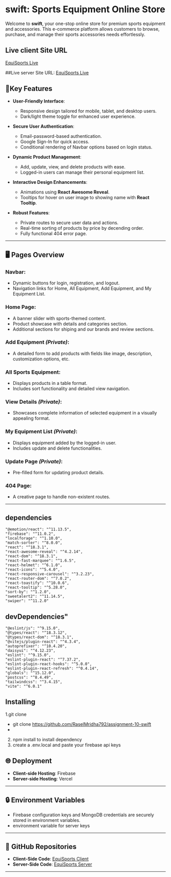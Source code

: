 # swift: Sports Equipment Online Store  

Welcome to **swift**, your one-stop online store for premium sports equipment and accessories. This e-commerce platform allows customers to browse, purchase, and manage their sports accessories needs effortlessly.  

## Live client Site URL 
[EquiSports Live](https://sports-auth-a50fc.web.app/)

##Live server Site URL: 
[EquiSports Live](https://a-sports-equipment-store-server.vercel.app/)


## 🚀Key Features  

- **User-Friendly Interface**:  
  - Responsive design tailored for mobile, tablet, and desktop users.  
  - Dark/light theme toggle for enhanced user experience.  

- **Secure User Authentication**:  
  - Email-password-based authentication.  
  - Google Sign-In for quick access.  
  - Conditional rendering of Navbar options based on login status.  

- **Dynamic Product Management**:  
  - Add, update, view, and delete products with ease.  
  - Logged-in users can manage their personal equipment list.  

- **Interactive Design Enhancements**:  
  - Animations using **React Awesome Reveal**.  
  - Tooltips for hover on user image to showing name with **React Tooltip**.  

- **Robust Features**:  
  - Private routes to secure user data and actions.  
  - Real-time sorting of products by price by decending order.  
  - Fully functional 404 error page.  

---

## 🖥️ Pages Overview  

### **Navbar**:  
- Dynamic buttons for login, registration, and logout.  
- Navigation links for Home, All Equipment, Add Equipment, and My Equipment List.  

### **Home Page**:  
- A banner slider with sports-themed content.  
- Product showcase with details and categories section.  
- Additional sections for shiping and our brands and review sections.  

### **Add Equipment** *(Private)*:  
- A detailed form to add products with fields like image, description, customization options, etc.  

### **All Sports Equipment**:  
- Displays products in a table format.  
- Includes sort functionality and detailed view navigation.  

### **View Details** *(Private)*:  
- Showcases complete information of selected equipment in a visually appealing format.  

### **My Equipment List** *(Private)*:  
- Displays equipment added by the logged-in user.  
- Includes update and delete functionalities.  

### **Update Page** *(Private)*:  
- Pre-filled form for updating product details.  

### **404 Page**:  
- A creative page to handle non-existent routes.  

---

##  dependencies

    "@emotion/react": "^11.13.5",
    "firebase": "^11.0.2",
    "localforage": "^1.10.0",
    "match-sorter": "^8.0.0",
    "react": "^18.3.1",
    "react-awesome-reveal": "^4.2.14",
    "react-dom": "^18.3.1",
    "react-fast-marquee": "^1.6.5",
    "react-helmet": "^6.1.0",
    "react-icons": "^5.4.0",
    "react-responsive-carousel": "^3.2.23",
    "react-router-dom": "^7.0.2",
    "react-toastify": "^10.0.6",
    "react-tooltip": "^5.28.0",
    "sort-by": "^1.2.0",
    "sweetalert2": "^11.14.5",
    "swiper": "^11.2.0"

## devDependencies"
    "@eslint/js": "^9.15.0",
    "@types/react": "^18.3.12",
    "@types/react-dom": "^18.3.1",
    "@vitejs/plugin-react": "^4.3.4",
    "autoprefixer": "^10.4.20",
    "daisyui": "^4.12.23",
    "eslint": "^9.15.0",
    "eslint-plugin-react": "^7.37.2",
    "eslint-plugin-react-hooks": "^5.0.0",
    "eslint-plugin-react-refresh": "^0.4.14",
    "globals": "^15.12.0",
    "postcss": "^8.4.49",
    "tailwindcss": "^3.4.15",
    "vite": "^6.0.1"


## Installing
1.git clone 

- git clone https://github.com/RaselMridha792/assignment-10-swift
- 
2. npm install to install dependency
3. create a .env.local and paste your firebase api keys

## 🌐 Deployment  

- **Client-side Hosting**: Firebase 
- **Server-side Hosting**: Vercel  

---

## 🔒 Environment Variables  

- Firebase configuration keys and MongoDB credentials are securely stored in environment variables.
- environment variable for server keys

---

## 📂 GitHub Repositories  

- **Client-Side Code**: [EquiSports Client](https://github.com/programming-hero-web-course2/b10-a10-client-side-RaselMridha792) 
- **Server-Side Code**: [EquiSports Server](https://github.com/programming-hero-web-course2/b10-a10-server-side-RaselMridha792) 

---
